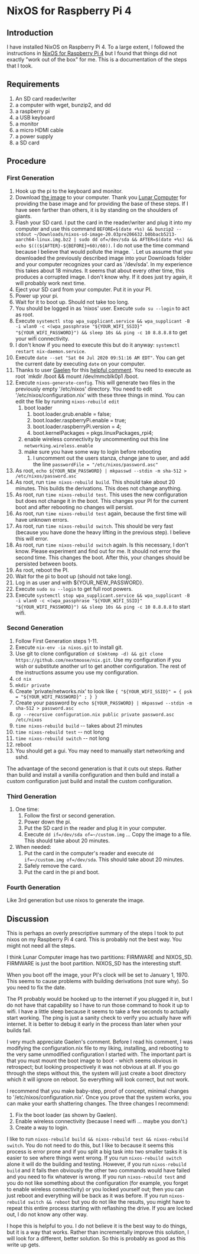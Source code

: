 # NixOS for Raspberry Pi 4

## Introduction

I have installed NixOS on Raspberry Pi 4.
To a large extent, I followed the instructions in [NixOS for Raspberry Pi 4](https://lunar.computer/posts/nixos-image-raspberry-pi-4/)
but I found that things did not exactly "work out of the box" for me.
This is a documentation of the steps that I took.

## Requirements

1. An SD card reader/writer
2. a computer with wget, bunzip2, and dd
3. a raspberry pi
4. a USB keyboard
5. a monitor
6. a micro HDMI cable
7. a power supply
8. a SD card

## Procedure
### First Generation
1. Hook up the pi to the keyboard and monitor.
2. Download [the image](https://data.lunar.computer/nixos-sd-image-20.03pre206632.b0bbacb5213-aarch64-linux.img.bz2) to your computer.  Thank you [Lunar Computer](https://lunar.computer/about/) for providing the base image and for providing the base of these steps.  If I have seen farther than others, it is by standing on the shoulders of giants.
3. Flash your SD card.  I put the card in the reader/writer and plug it into my computer and use this command `BEFORE=$(date +%s) && bunzip2 --stdout ~/Downloads/nixos-sd-image-20.03pre206632.b0bbacb5213-aarch64-linux.img.bz2 | sudo dd of=/dev/sda && AFTER=$(date +%s) && echo $(((${AFTER}-${BEFORE}+60)/60))`.  I do not use the time command because I believe that would pollute the image.
`.  Let us assume that you downloaded the previously described image into your Downloads folder and your computer recognizes your card as '/dev/sda'.  In my experience this takes about 18 minutes.  It seems that about every other time, this produces a corrupted image.  I don't know why.  If it does just try again, it will probably work next time.
4. Eject your SD card from your computer.  Put it in your PI.
5. Power up your pi.
6. Wait for it to boot up.  Should not take too long.
7. You should be logged in as 'nixos' user.  Execute `sudo su --login` to act as root.
8. Execute `systemctl stop wpa_supplicant.service && wpa_supplicant -B -i wlan0 -c <(wpa_passphrase "${YOUR_WIFI_SSID}" "${YOUR_WIFI_PASSWORD}") && sleep 10s && ping -c 10 8.8.8.8` to get your wifi connectivity.
9. I don't know if you need to execute this but do it anyway: `systemctl restart nix-daemon.service`.
10. Execute `date --set "Sat 04 Jul 2020 09:51:16 AM EDT"`.  You can get the current date by executing `date` on your computer.
11. Thanks to user [Gaelen](https://github.com/Gaelan) for this [helpful comment](https://github.com/NixOS/nixpkgs/issues/63720#issuecomment-628858247).  You need to execute as root `mkdir /boot && mount /dev/mmcblk0p1 /boot.
12. Execute `nixos-generate-config`.  This will generate two files in the previously empty '/etc/nixos' directory.  You need to edit '/etc/nixos/configuration.nix' with these three things in mind.  You can edit the file by running `nixos-rebuild edit`
    1. boot loader
       1. boot.loader.grub.enable = false;
       2. boot.loader.raspberryPi.enable = true;
       3. boot.loader.raspberryPi.version = 4;
       4. boot.kernelPackages = pkgs.linuxPackages_rpi4;
    2. enable wireless connectivity by uncommenting out this line `networking.wireless.enable`
    3. make sure you have some way to login before rebooting
       1. I uncomment out the users stanza, change jane to user, and add the line `passwordFile = "/etc/nixos/password.asc"`
13. As root, `echo ${YOUR_NEW_PASSWORD} | mkpasswd --stdin -m sha-512 > /etc/nixos/password.asc`
14. As root, run `time nixos-rebuild build`.  This should take about 20 minutes.  This builds the derivations.  This does not change anything.
15. As root, run `time nixos-rebuild test`.  This uses the new configuration but does not change it in the boot.  This changes your PI for the current boot and after rebooting no changes will persist.
16. As root, run `time nixos-rebuild test` again, because the first time will have unknown errors.
17. As root, run `time nixos-rebuild switch`.  This should be very fast (because you have done the heavy lifting in the previous step).  I believe this will error.
18. As root, run `time nixos-rebuild switch` again.  Is this necessary, I don't know.  Please experiment and find out for me.  It should not error the second time.  This changes the boot.  After this, your changes should be persisted between boots.
19. As root, reboot the PI.
20. Wait for the pi to boot up (should not take long).
21. Log in as user and with ${YOUR_NEW_PASSWORD}.
22. Execute `sudo su --login` to get full root powers.
23. Execute `systemctl stop wpa_supplicant.service && wpa_supplicant -B -i wlan0 -c <(wpa_passphrase "${YOUR_WIFI_SSID}" "${YOUR_WIFI_PASSWORD}") && sleep 10s && ping -c 10 8.8.8.8` to start wifi.


### Second Generation
1. Follow First Generation steps 1-11.
2. Execute `nix-env -ia nixos.git` to install git.
3. Use git to clone configuration `cd $(mktemp -d) && git clone https://github.com/nextmoose/nix.git`.  Use my configuration if you wish or substitute another url to get another configuration.  The rest of the instructions assume you use my configuration.
4. `cd nix`
5. `mkdir private`
6. Create 'private/networks.nix' to look like `{ "${YOUR_WIFI_SSID}" = { psk = "${YOUR_WIFI_PASSWORD}" ; } }`
7. Create your password by `echo ${YOUR_PASSWORD} | mkpasswd --stdin -m sha-512 > password.asc`
8. `cp --recursive configuration.nix public private password.asc /etc/nixos`
9. `time nixos-rebuild build` -- takes about 21 minutes
10. `time nixos-rebuild test` -- not long
11. `time nixos-rebuild switch` -- not long
12. reboot
13. You should get a gui.  You may need to manually start networking and sshd.

The advantage of the second generation is that it cuts out steps.  Rather than build and install a vanilla configuration and then build and install a custom configuration just build and install the custom configuration.

### Third Generation
1. One time:
   1. Follow the first or second generation.
   2. Power down the pi.
   3. Put the SD card in the reader and plug it in your computer.
   4. Execute `dd if=/dev/sda of=~/custom.img` ... Copy the image to a file.  This should take about 20 minutes.
2. When needed:
   1. Put the card in the computer's reader and execute `dd if=~/custom.img of=/dev/sda`.  This should take about 20 minutes.
   2. Safely remove the card.
   3. Put the card in the pi and boot.

### Fourth Generation
Like 3rd generation but use nixos to generate the image.



## Discussion
This is perhaps an overly prescriptive summary of the steps I took to put nixos on my Raspberry Pi 4 card.
This is probably not the best way.
You might not need all the steps.

I think Lunar Computer image has two partitions:  FIRMWARE and NIXOS_SD.
FIRMWARE is just the boot partition.
NIXOS_SD has the interesting stuff.

When you boot off the image, your PI's clock will be set to January 1, 1970.
This seems to cause problems with building derivations (not sure why).
So you need to fix the date.

The PI probably would be hooked up to the internet if you plugged it in, but I do not have that capability so I have to run those command to hook it up to wifi.
I have a little sleep because it seems to take a few seconds to actually start working.
The ping is just a sanity check to verify you actually have wifi internet.
It is better to debug it early in the process than later when your builds fail.

I very much appreciate Gaelen's comment.
Before I read his comment, I was modifying the configuration.nix file to my liking, installing, and rebooting to the very same unmodified configuration I started with.
The important part is that you must mount the boot image to boot - which seems obvious in retrospect; but looking prospectively it was not obvious at all.
If you go through the steps without this, the system will just create a boot directory which it will ignore on reboot.
So everything will look correct, but not work.

I recommend that you make baby-step, proof of concept, minimal changes to '/etc/nixos/configuration.nix'.
Once you prove that the system works, you can make your earth shattering changes.
The three changes I recommend:
1. Fix the boot loader (as shown by Gaelen).
2. Enable wireless connectivity (because I need wifi ... maybe you don't.)
3. Create a way to login.

I like to run `nixos-rebuild build && nixos-rebuild test && nixos-rebuild switch`.
You do not need to do this, but I like to because it seems this process is error prone and if you split a big task into two smaller tasks it is easier to see where things went wrong.
If you run `nixos-rebuild switch` alone it will do the building and testing.
However, if you run `nixos-rebuild build` and it fails then obviously the other two commands would have failed and you need to fix whatever is wrong.
If you run `nixos-rebuild test` and you do not like something about the configuration (for example, you forget to enable wireless connectivity) or you locked yourself out; then you can just reboot and everything will be back as it was before.
If you run `nixos-rebuild switch && reboot` but you do not like the results, you might have to repeat this entire process starting with reflashing the drive.  If you are locked out, I do not know any other way.

I hope this is helpful to you.
I do not believe it is the best way to do things, but it is a way that works.
Rather than incrementally improve this solution, I will look for a different, better solution.
So this is probably as good as this write up gets.
